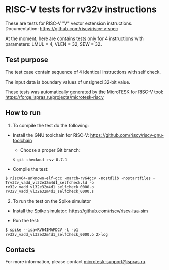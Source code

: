 # RISC-V tests for rv32v instructions

These are tests for RISC-V "V" vector extension instructions. Documentation: https://github.com/riscv/riscv-v-spec

At the moment, here are contains tests only for 4 instructions with parameters: LMUL = 4, VLEN = 32, SEW = 32.

## Test purpose

The test case contain sequence of 4 identical instructions with self check.

The input data is boundary values of unsigned 32-bit value.

These tests was automatically generated by the MicroTESK for RISC-V tool: https://forge.ispras.ru/projects/microtesk-riscv

## How to run

1. To compile the test do the following:

  * Install the GNU toolchain for RISC-V: https://github.com/riscv/riscv-gnu-toolchain

    * Choose a proper Git branch:
    ```console
    $ git checkout rvv-0.7.1
    ```

  * Compile the test:
  ```console
  $ riscv64-unknown-elf-gcc -march=rv64gcv -nostdlib -nostartfiles -Trv32v_vadd_vl32e32m4d1_selfcheck.ld -o rv32v_vadd_vl32e32m4d1_selfcheck_0000.o rv32v_vadd_vl32e32m4d1_selfcheck_0000.s
  ```

2. To run the test on the Spike simulator

  * Install the Spike simulator: https://github.com/riscv/riscv-isa-sim

  * Run the test:
  ```console
  $ spike --isa=RV64IMAFDCV -l -p1 rv32v_vadd_vl32e32m4d1_selfcheck_0000.o 2>log
  ```

## Contacts

For more information, please contact microtesk-support@ispras.ru.
